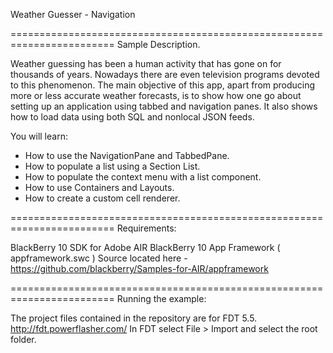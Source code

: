 Weather Guesser - Navigation

========================================================================
Sample Description.

Weather guessing has been a human activity that has gone on for
thousands of years. Nowadays there are even television programs
devoted to this phenomenon. The main objective of this app, apart
from producing more or less accurate weather forecasts, is to
show how one go about setting up an application using tabbed and
navigation panes. It also shows how to load data using both SQL
and nonlocal JSON feeds.

You will learn:
 - How to use the NavigationPane and TabbedPane.
 - How to populate a list using a Section List.
 - How to populate the context menu with a list component.
 - How to use Containers and Layouts.
 - How to create a custom cell renderer.

========================================================================
Requirements:

BlackBerry 10 SDK for Adobe AIR
BlackBerry 10 App Framework ( appframework.swc ) Source located here - https://github.com/blackberry/Samples-for-AIR/appframework

========================================================================
Running the example:

The project files contained in the repository are for FDT 5.5. http://fdt.powerflasher.com/
In FDT select File > Import and select the root folder.